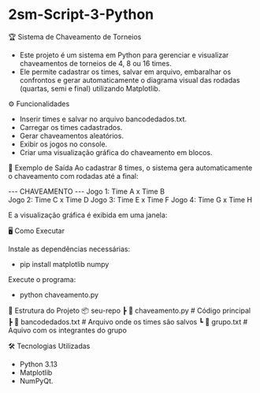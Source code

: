 # 2sm-Script-3-Python
🏆 Sistema de Chaveamento de Torneios
- Este projeto é um sistema em Python para gerenciar e visualizar chaveamentos de torneios de 4, 8 ou 16 times.
- Ele permite cadastrar os times, salvar em arquivo, embaralhar os confrontos e gerar automaticamente o diagrama visual das rodadas (quartas, semi e final) utilizando Matplotlib.


⚙️ Funcionalidades
- Inserir times e salvar no arquivo bancodedados.txt.
- Carregar os times cadastrados.
- Gerar chaveamentos aleatórios.
- Exibir os jogos no console.
- Criar uma visualização gráfica do chaveamento em blocos.


📸 Exemplo de Saída
Ao cadastrar 8 times, o sistema gera automaticamente o chaveamento com rodadas até a final:

--- CHAVEAMENTO ---
Jogo 1: Time A  x  Time B <br>
Jogo 2: Time C  x  Time D
Jogo 3: Time E  x  Time F
Jogo 4: Time G  x  Time H

E a visualização gráfica é exibida em uma janela:


🖥️ Como Executar

Instale as dependências necessárias:
- pip install matplotlib numpy

Execute o programa:
- python chaveamento.py


📂 Estrutura do Projeto
📦 seu-repo
 ┣ 📜 chaveamento.py      # Código principal
 ┣ 📜 bancodedados.txt    # Arquivo onde os times são salvos
 ┗ 📜 grupo.txt           # Aquivo com os integrantes do grupo


🛠️ Tecnologias Utilizadas
- Python 3.13
- Matplotlib
- NumPyQt.
